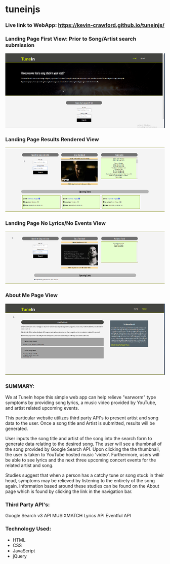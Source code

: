 
# tuneinjs


### Live link to WebApp: https://kevin-crawford.github.io/tuneinjs/




### Landing Page First View: Prior to Song/Artist search submission
![ScreenShot](/images/landingpage.png)


### Landing Page Results Rendered View
![Screenshot](/images/resultsection.png)


### Landing Page No Lyrics/No Events View
![Screenshot](/images/incorrectresults.png)


### About Me Page View
![Screenshot](/images/aboutpage.png)

### SUMMARY:
We at TuneIn hope this simple web app can help relieve "earworm" type symptoms by providing song lyrics, a music video provided by YouTube, and artist related upcoming events.

This particular website utilizes third party API's to present artist and song data to the user. Once a song title and Artist is submitted, results will be generated.

User inputs the song title and artist of the song into the search form to generate data relating to the desired song. The user will see a thumbnail of the song provided by Google Search API. Upon clicking the the thumbnail, the user is taken to YouTube hosted music 'video'. Furthermore, users will be able to see lyrics and the next three upcoming concert events for the related artist and song. 

Studies suggest that when a person has a catchy tune or song stuck in their head, symptoms may be relieved by listening to the entirety of the song again. Information based around these studies can be found on the About page which is found by clicking the link in the navigation bar.



### Third Party API's:

Google Search v3 API
MUSIXMATCH Lyrics API
Eventful API


### Technology Used:

* HTML
* CSS
* JavaScript
* jQuery


